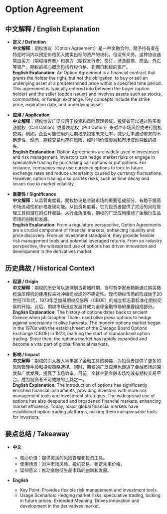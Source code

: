 # Option Agreement

## 中文解释 / English Explanation

* **定义 / Definition**  
  **中文解释**：期权协议（Option Agreement）是一种金融合约，赋予持有者在特定时间内以预定价格买入或卖出标的资产的权利，但没有义务。这种协议通常由买方（期权持有者）和卖方（期权发行者）签订，涉及股票、商品、外汇等资产。期权的核心概念包括行权价格、到期日和标的资产。  
  **English Explanation**: An Option Agreement is a financial contract that grants the holder the right, but not the obligation, to buy or sell an underlying asset at a predetermined price within a specified time period. This agreement is typically entered into between the buyer (option holder) and the seller (option issuer) and involves assets such as stocks, commodities, or foreign exchange. Key concepts include the strike price, expiration date, and underlying asset.

* **应用 / Application**  
  **中文解释**：期权协议广泛应用于投资和风险管理领域。投资者可以通过购买看涨期权（Call Option）或看跌期权（Put Option）来对冲市场风险或进行投机交易。例如，企业可能使用外汇期权来锁定未来汇率，减少汇率波动带来的不确定性。然而，期权交易也存在风险，如时间价值衰减和市场波动导致的损失。  
  **English Explanation**: Option Agreements are widely used in investment and risk management. Investors can hedge market risks or engage in speculative trading by purchasing call options or put options. For instance, companies may use currency options to lock in future exchange rates and reduce uncertainty caused by currency fluctuations. However, option trading also carries risks, such as time decay and losses due to market volatility.

* **重要性 / Significance**  
  **中文解释**：从监管角度看，期权协议是金融市场的重要组成部分，有助于提高市场流动性和价格发现功能。从投资角度看，它为投资者提供了灵活的风险管理工具和潜在的杠杆收益。从行业角度看，期权的广泛应用推动了金融衍生品市场的创新和发展。  
  **English Explanation**: From a regulatory perspective, Option Agreements are a crucial component of financial markets, enhancing liquidity and price discovery. From an investment standpoint, they provide flexible risk management tools and potential leveraged returns. From an industry perspective, the widespread use of options has driven innovation and development in the derivatives market.

## 历史典故 / Historical Context

* **起源 / Origin**  
  **中文解释**：期权的历史可以追溯到古希腊时期，当时哲学家泰勒斯通过购买橄榄油压榨机的使用权来对冲橄榄收成的不确定性。现代期权市场的形成始于20世纪70年代，1973年芝加哥期权交易所（CBOE）的成立标志着标准化期权交易的开始。此后，期权市场迅速发展并成为全球金融市场的重要组成部分。  
  **English Explanation**: The history of options dates back to ancient Greece when philosopher Thales used olive press options to hedge against uncertainty in olive harvests. The modern options market began in the 1970s with the establishment of the Chicago Board Options Exchange (CBOE) in 1973, marking the start of standardized option trading. Since then, the options market has rapidly expanded and become a vital part of global financial markets.

* **影响 / Impact**  
  **中文解释**：期权的引入极大地丰富了金融工具的种类，为投资者提供了更多的风险管理手段和投资策略选择。同时，期权的广泛应用也促进了金融市场的深度和广度发展，提高了市场效率。目前，全球主要金融市场均设有期权交易平台，成为投资者不可或缺的工具之一。  
  **English Explanation**: The introduction of options has significantly enriched financial instruments, providing investors with more risk management tools and investment strategies. The widespread use of options has also deepened and broadened financial markets, enhancing market efficiency. Today, major global financial markets have established option trading platforms, making them indispensable tools for investors.

## 要点总结 / Takeaway

* **中文**  
  - 核心价值：提供灵活的风险管理和投资工具。
  - 使用场景：对冲市场风险、投机交易、锁定未来价格。
  - 延伸意义：推动金融衍生品市场的创新和发展。

* **English**  
  - Key Point: Provides flexible risk management and investment tools.
  - Usage Scenarios: Hedging market risks, speculative trading, locking in future prices.
   Extended Meaning: Drives innovation and development in the derivatives market.
